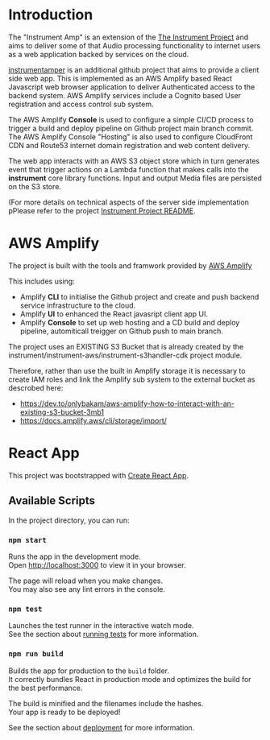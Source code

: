 # Introduction

The "Instrument Amp" is an extension of the [The Instrument Project](https://github.com/jimomulloy/instrument/wiki/The-Instrument) and aims to deliver some of that Audio processing functionality to internet users as a web application backed by services on the cloud.

[instrumentamper](https://github.com/jimomulloy/instrumentamper) is an additional github project that aims to provide a client side web app. This is implemented as an AWS Amplify based React Javascript web browser application to deliver Authenticated access to the backend system. AWS Amplify services include a Cognito based User registration and access control sub system. 

The AWS Amplify **Console** is used to configure a simple CI/CD process to trigger a build and deploy pipeline on Github project main branch commit.
The AWS Amplify Console "Hosting" is also used to configure CloudFront CDN and Route53 internet domain registration and web content delivery.

The web app interacts with an AWS S3 object store which in turn generates event that trigger actions on a Lambda function that makes calls into the **instrument** core library functions. Input and output Media files are persisted on the S3 store.

(For more details on technical aspects of the server side implementation pPlease refer to the project [Instrument Project README](https://github.com/jimomulloy/instrument#readme).

# AWS Amplify

The project is built with the tools and framwork provided by [AWS Amplify](https://aws.amazon.com/amplify/?nc=sn&loc=0)

This includes using:
* Amplify **CLI** to initialise the Github project and create and push backend service infrastructure to the cloud.
* Amplify **UI** to enhanced the React javasript client app UI.
* Amplify **Console** to set up web hosting and a CD build and deploy pipeline, automiticall treigger on Github push to main branch.

The project uses an EXISTING S3 Bucket that is already created by the instrument/instrument-aws/instrument-s3handler-cdk project module.

Therefore, rather than use the built in Amplify storage it is necessary to create IAM roles and link the Amplify sub system to the external bucket as descrobed here:

* https://dev.to/onlybakam/aws-amplify-how-to-interact-with-an-existing-s3-bucket-3mb1
* https://docs.amplify.aws/cli/storage/import/


# React App 

This project was bootstrapped with [Create React App](https://github.com/facebook/create-react-app).

## Available Scripts

In the project directory, you can run:

### `npm start`

Runs the app in the development mode.\
Open [http://localhost:3000](http://localhost:3000) to view it in your browser.

The page will reload when you make changes.\
You may also see any lint errors in the console.

### `npm test`

Launches the test runner in the interactive watch mode.\
See the section about [running tests](https://facebook.github.io/create-react-app/docs/running-tests) for more information.

### `npm run build`

Builds the app for production to the `build` folder.\
It correctly bundles React in production mode and optimizes the build for the best performance.

The build is minified and the filenames include the hashes.\
Your app is ready to be deployed!

See the section about [deployment](https://facebook.github.io/create-react-app/docs/deployment) for more information.
